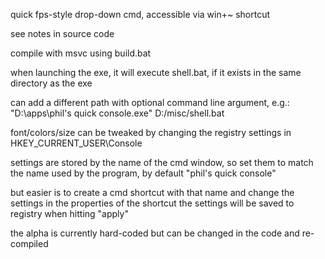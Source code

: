 
quick fps-style drop-down cmd, accessible via win+~ shortcut

see notes in source code

compile with msvc using build.bat


when launching the exe, it will execute shell.bat,
if it exists in the same directory as the exe

can add a different path with optional command line argument, e.g.:
"D:\apps\phil's quick console.exe" D:/misc/shell.bat


font/colors/size can be tweaked by changing the registry settings in HKEY_CURRENT_USER\Console

settings are stored by the name of the cmd window, so set them to match the name used by the program, by default "phil's quick console"

but easier is to create a cmd shortcut with that name
and change the settings in the properties of the shortcut
the settings will be saved to registry when hitting "apply"


the alpha is currently hard-coded but can be changed in the code and re-compiled




